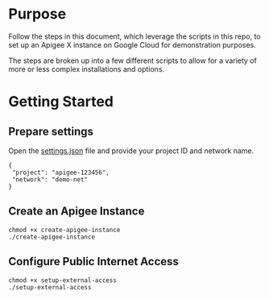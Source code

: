 # Purpose

Follow the steps in this document, which leverage the scripts in this repo,
to set up an Apigee X instance on Google Cloud for demonstration purposes. 

The steps are broken up into a few different scripts to allow for a variety
of more or less complex installations and options.

# Getting Started

## Prepare settings
Open the [settings.json](settings.json) file and provide your project ID and network name.
```
{
 "project": "apigee-123456",
 "network": "demo-net"
}
```

## Create an Apigee Instance
```
chmod +x create-apigee-instance
./create-apigee-instance
```

## Configure Public Internet Access
```
chmod +x setup-external-access
./setup-external-access
```